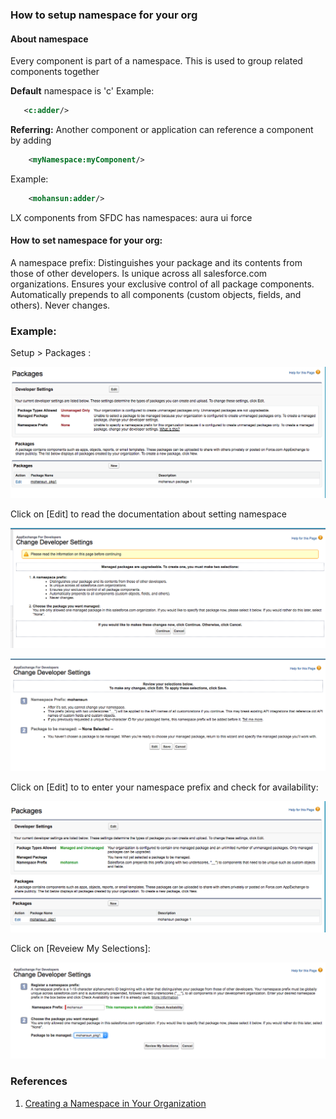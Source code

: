 ### How to setup namespace for your org


#### About namespace

Every component is part of a namespace.
This is used to group related components together


**Default** namespace is 'c'
Example:
```xml
   <c:adder/>
```

**Referring:**
Another component or application can reference a component
by adding
```xml  
    <myNamespace:myComponent/>
```
Example:
```xml
    <mohansun:adder/>
```

LX components from SFDC has namespaces:
 aura
 ui
 force

#### How to set namespace for your org:

A namespace prefix:
    Distinguishes your package and its contents from those of other developers.
    Is unique across all salesforce.com organizations.
    Ensures your exclusive control of all package components.
    Automatically prepends to all components (custom objects, fields, and others).
    Never changes.



### Example:
Setup > Packages :

![Setup > Packages ](../img/namespace/namespace-1.png)

Click on [Edit] to read the documentation about setting namespace

![Setup > Packages > Edit ](../img/namespace/namespace-2.png)



![Setup > Packages ](../img/namespace/namespace-3.png)

Click on [Edit] to to enter your namespace prefix and check for availability:

![Setup > Packages ](../img/namespace/namespace-5.png)

 Click on [Reveiew My Selections]:

![Setup > Packages ](../img/namespace/namespace-4.png)

### References

1. [Creating a Namespace in Your Organization ](https://developer.salesforce.com/docs/atlas.en-us.lightning.meta/lightning/namespaces_creating.htm)
